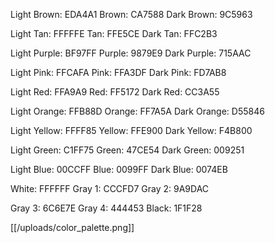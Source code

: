 Light Brown: EDA4A1
Brown: CA7588
Dark Brown: 9C5963

Light Tan: FFFFFE
Tan: FFE5CE
Dark Tan: FFC2B3

Light Purple: BF97FF
Purple: 9879E9
Dark Purple: 715AAC

Light Pink: FFCAFA
Pink: FFA3DF
Dark Pink: FD7AB8

Light Red: FFA9A9
Red: FF5172
Dark Red: CC3A55

Light Orange: FFB88D
Orange: FF7A5A
Dark Orange: D55846

Light Yellow: FFFF85
Yellow: FFE900
Dark Yellow: F4B800

Light Green: C1FF75
Green: 47CE54
Dark Green: 009251

Light Blue: 00CCFF
Blue: 0099FF
Dark Blue: 0074EB

White: FFFFFF
Gray 1: CCCFD7
Gray 2: 9A9DAC

Gray 3: 6C6E7E
Gray 4: 444453
Black: 1F1F28

[[/uploads/color_palette.png]]